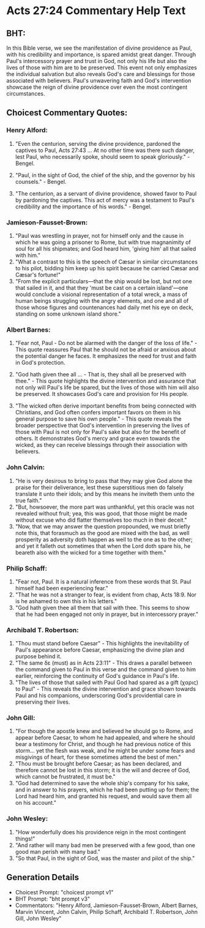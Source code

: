 # Acts 27:24 Commentary Help Text

## BHT:
In this Bible verse, we see the manifestation of divine providence as Paul, with his credibility and importance, is spared amidst great danger. Through Paul's intercessory prayer and trust in God, not only his life but also the lives of those with him are to be preserved. This event not only emphasizes the individual salvation but also reveals God's care and blessings for those associated with believers. Paul's unwavering faith and God's intervention showcase the reign of divine providence over even the most contingent circumstances.

## Choicest Commentary Quotes:
### Henry Alford:
1. "Even the centurion, serving the divine providence, pardoned the captives to Paul, Acts 27:43 ... At no other time was there such danger, lest Paul, who necessarily spoke, should seem to speak gloriously." - Bengel.

2. "Paul, in the sight of God, the chief of the ship, and the governor by his counsels." - Bengel.

3. "The centurion, as a servant of divine providence, showed favor to Paul by pardoning the captives. This act of mercy was a testament to Paul's credibility and the importance of his words." - Bengel.

### Jamieson-Fausset-Brown:
1. "Paul was wrestling in prayer, not for himself only and the cause in which he was going a prisoner to Rome, but with true magnanimity of soul for all his shipmates; and God heard him, 'giving him' all that sailed with him."
2. "What a contrast to this is the speech of Cæsar in similar circumstances to his pilot, bidding him keep up his spirit because he carried Cæsar and Cæsar's fortune!"
3. "From the explicit particulars—that the ship would be lost, but not one that sailed in it, and that they 'must be cast on a certain island'—one would conclude a visional representation of a total wreck, a mass of human beings struggling with the angry elements, and one and all of those whose figures and countenances had daily met his eye on deck, standing on some unknown island shore."

### Albert Barnes:
1. "Fear not, Paul - Do not be alarmed with the danger of the loss of life." - This quote reassures Paul that he should not be afraid or anxious about the potential danger he faces. It emphasizes the need for trust and faith in God's protection.

2. "God hath given thee all ... - That is, they shall all be preserved with thee." - This quote highlights the divine intervention and assurance that not only will Paul's life be spared, but the lives of those with him will also be preserved. It showcases God's care and provision for His people.

3. "The wicked often derive important benefits from being connected with Christians, and God often confers important favors on them in his general purpose to save his own people." - This quote reveals the broader perspective that God's intervention in preserving the lives of those with Paul is not only for Paul's sake but also for the benefit of others. It demonstrates God's mercy and grace even towards the wicked, as they can receive blessings through their association with believers.

### John Calvin:
1. "He is very desirous to bring to pass that they may give God alone the praise for their deliverance, lest these superstitious men do falsely translate it unto their idols; and by this means he inviteth them unto the true faith."
2. "But, howsoever, the more part was unthankful, yet this oracle was not revealed without fruit; yea, this was good, that those might be made without excuse who did flatter themselves too much in their deceit."
3. "Now, that we may answer the question propounded, we must briefly note this, that forasmuch as the good are mixed with the bad, as well prosperity as adversity doth happen as well to the one as to the other; and yet it falleth out sometimes that when the Lord doth spare his, he beareth also with the wicked for a time together with them."

### Philip Schaff:
1. "Fear not, Paul. It is a natural inference from these words that St. Paul himself had been experiencing fear."
2. "That he was not a stranger to fear, is evident from chap, Acts 18:9. Nor is he ashamed to own this in his letters."
3. "God hath given thee all them that sail with thee. This seems to show that he had been engaged not only in prayer, but in intercessory prayer."

### Archibald T. Robertson:
1. "Thou must stand before Caesar" - This highlights the inevitability of Paul's appearance before Caesar, emphasizing the divine plan and purpose behind it.
2. "The same δε (must) as in Acts 23:11" - This draws a parallel between the command given to Paul in this verse and the command given to him earlier, reinforcing the continuity of God's guidance in Paul's life.
3. "The lives of those that sailed with Paul God had spared as a gift (χαρις) to Paul" - This reveals the divine intervention and grace shown towards Paul and his companions, underscoring God's providential care in preserving their lives.

### John Gill:
1. "For though the apostle knew and believed he should go to Rome, and appear before Caesar, to whom he had appealed, and where he should bear a testimony for Christ, and though he had previous notice of this storm... yet the flesh was weak, and he might be under some fears and misgivings of heart, for these sometimes attend the best of men."
2. "Thou must be brought before Caesar; as has been declared, and therefore cannot be lost in this storm; it is the will and decree of God, which cannot be frustrated, it must be."
3. "God had determined to save the whole ship's company for his sake, and in answer to his prayers, which he had been putting up for them; the Lord had heard him, and granted his request, and would save them all on his account."

### John Wesley:
1. "How wonderfully does his providence reign in the most contingent things!"
2. "And rather will many bad men be preserved with a few good, than one good man perish with many bad."
3. "So that Paul, in the sight of God, was the master and pilot of the ship."


## Generation Details
- Choicest Prompt: "choicest prompt v1"
- BHT Prompt: "bht prompt v3"
- Commentators: "Henry Alford, Jamieson-Fausset-Brown, Albert Barnes, Marvin Vincent, John Calvin, Philip Schaff, Archibald T. Robertson, John Gill, John Wesley"

